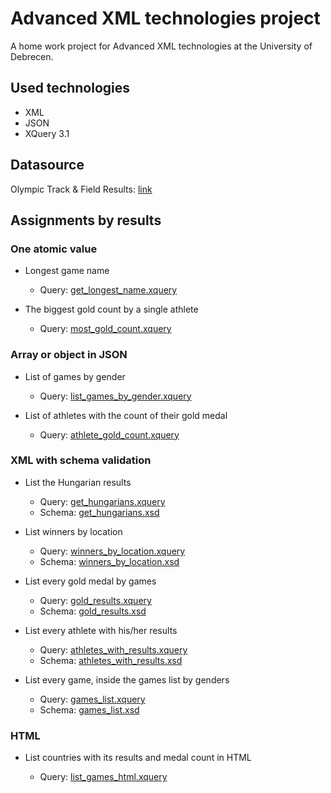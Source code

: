 # Advanced XML technologies project

A home work project for Advanced XML technologies at the University of Debrecen.

## Used technologies

* XML
* JSON
* XQuery 3.1

## Datasource

Olympic Track & Field Results: [link](https://www.kaggle.com/jayrav13/olympic-track-field-results?select=results.json)

## Assignments by results

### One atomic value

* Longest game name
    * Query: [get_longest_name.xquery](get_longest_name.xquery)

* The biggest gold count by a single athlete
    * Query: [most_gold_count.xquery](most_gold_count.xquery)

### Array or object in JSON

* List of games by gender
    * Query: [list_games_by_gender.xquery](list_games_by_gender.xquery)

* List of athletes with the count of their gold medal
    * Query: [athlete_gold_count.xquery](athlete_gold_count.xquery)

### XML with schema validation

* List the Hungarian results
    * Query: [get_hungarians.xquery](get_hungarians.xquery)
    * Schema: [get_hungarians.xsd](get_hungarians.xsd)

* List winners by location
    * Query: [winners_by_location.xquery](winners_by_location.xquery)
    * Schema: [winners_by_location.xsd](winners_by_location.xsd)

* List every gold medal by games
    * Query: [gold_results.xquery](gold_results.xquery)
    * Schema: [gold_results.xsd](gold_results.xsd)

* List every athlete with his/her results
    * Query: [athletes_with_results.xquery](athletes_with_results.xquery)
    * Schema: [athletes_with_results.xsd](athletes_with_results.xsd)

* List every game, inside the games list by genders
    * Query: [games_list.xquery](games_list.xquery)
    * Schema: [games_list.xsd](games_list.xsd)

### HTML

* List countries with its results and medal count in HTML

    * Query: [list_games_html.xquery](list_games_html.xquery)